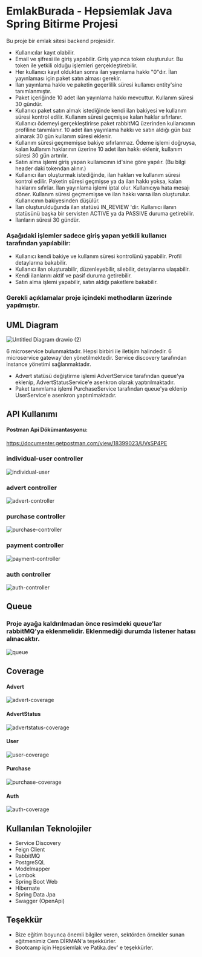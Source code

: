 
# EmlakBurada - Hepsiemlak Java Spring Bitirme Projesi

Bu proje bir emlak sitesi backend projesidir. 

- Kullanıcılar kayıt olabilir.
- Email ve şifresi ile giriş yapabilir. Giriş yapınca token oluşturulur. Bu token ile yetkili olduğu işlemleri gerçekleştirebilir.
- Her kullanıcı kayıt olduktan sonra ilan yayınlama hakkı "0"dır. İlan yayınlaması için paket satın alması gerekir.
- İlan yayınlama hakkı ve paketin geçerlilik süresi kullanıcı entity'sine tanımlanmıştır.
- Paket içeriğinde 10 adet ilan yayınlama hakkı mevcuttur. Kullanım süresi 30 gündür.
- Kullanıcı paket satın almak istediğinde kendi ilan bakiyesi ve kullanım süresi kontrol edilir. Kullanım süresi geçmişse kalan haklar sıfırlanır. Kullanıcı ödemeyi gerçekleştirirse paket rabbitMQ üzerinden kullanıcının profiline tanımlanır. 10 adet ilan yayınlama hakkı ve satın aldığı gün baz alınarak 30 gün kullanım süresi eklenir.
- Kullanım süresi geçmemişse bakiye sıfırlanmaz. Ödeme işlemi doğruysa, kalan kullanım haklarının üzerine 10 adet ilan hakkı eklenir, kullanım süresi 30 gün artırılır.
- Satın alma işlemi giriş yapan kullanıcının id'sine göre yapılır. (Bu bilgi header daki tokendan alınır.)
- Kullanıcı ilan oluşturmak istediğinde, ilan hakları ve kullanım süresi kontrol edilir. Paketin süresi geçmişse ya da ilan hakkı yoksa, kalan haklarını sıfırlar. İlan yayınlama işlemi iptal olur. Kullanıcıya hata mesajı döner. Kullanım süresi geçmemişse ve ilan hakkı varsa ilan oluşturulur. Kullanıcının bakiyesinden düşülür.
- İlan oluşturulduğunda ilan statüsü IN_REVIEW 'dir. Kullanıcı ilanın statüsünü başka bir servisten ACTIVE ya da PASSIVE duruma getirebilir.
- İlanların süresi 30 gündür.


### Aşağıdaki işlemler sadece giriş yapan yetkili kullanıcı tarafından yapılabilir:

- Kullanıcı kendi bakiye ve kullanım süresi kontrolünü yapabilir. Profil detaylarına bakabilir.
- Kullanıcı ilan oluşturabilir, düzenleyebilir, silebilir, detaylarına ulaşabilir.
- Kendi ilanlarını aktif ve pasif duruma getirebilir.
- Satın alma işlemi yapabilir, satın aldığı paketlere bakabilir.




### Gerekli açıklamalar proje içindeki methodların üzerinde yapılmıştır.

## UML Diagram

![Untitled Diagram drawio (2)](https://user-images.githubusercontent.com/81576354/159819911-be0d7d65-8a1b-4d0c-98b9-de0fa47fc787.png)

6 microservice bulunmaktadır. Hepsi birbiri ile iletişim halindedir. 6 microservice gateway'den yönetilmektedir. Service discovery tarafından instance yönetimi sağlanmaktadır.
- Advert statüsü değiştirme işlemi AdvertService tarafından queue'ya eklenip, AdvertStatusService'e asenkron olarak yaptırılmaktadır.
- Paket tanımlama işlemi PurchaseService tarafından queue'ya eklenip UserService'e asenkron yaptırılmaktadır.

## API Kullanımı

#### Postman Api Dökümantasyonu:

https://documenter.getpostman.com/view/18399023/UVsSP4PE

### individual-user controller

![individual-user](https://user-images.githubusercontent.com/81576354/159820024-267c400f-4861-4d9d-8e0e-a480fa4a3f63.png)

### advert controller

![advert-controller](https://user-images.githubusercontent.com/81576354/159820063-951e5bcc-af66-43e6-af3b-525c09c2d364.png)

### purchase controller

![purchase-controller](https://user-images.githubusercontent.com/81576354/159820077-3ade26d6-fb17-4ef6-852d-072f721f47be.png)

### payment controller

![payment-controller](https://user-images.githubusercontent.com/81576354/159820099-b15a8297-5d3c-4961-9242-49a0dbd2233e.png)

### auth controller

![auth-controller](https://user-images.githubusercontent.com/81576354/159820104-a84223b2-8a3e-4bce-9824-89f724ccf9ff.png)

## Queue
### Proje ayağa kaldırılmadan önce resimdeki queue'lar rabbitMQ'ya eklenmelidir. Eklenmediği durumda listener hatası alınacaktır.  
  
  ![queue](https://user-images.githubusercontent.com/81576354/159820116-956fa8e7-8061-45a2-b7fd-72f31b479a07.png)

## Coverage
#### Advert

![advert-coverage](https://user-images.githubusercontent.com/81576354/159820279-24ed7f6f-427c-4767-80df-6e5a809947d0.png)

#### AdvertStatus

![advertstatus-coverage](https://user-images.githubusercontent.com/81576354/159822763-834e6212-3a9e-4412-b0a0-03f1580d273e.png)

#### User

![user-coverage](https://user-images.githubusercontent.com/81576354/159820297-8959740d-a50c-4c21-8831-8b7c061a9c2e.png)

#### Purchase

![purchase-coverage](https://user-images.githubusercontent.com/81576354/159820312-8d88d05d-770a-40d6-b329-10f4c8ff77b1.png)

#### Auth

![auth-coverage](https://user-images.githubusercontent.com/81576354/159821483-3cf7b103-a58f-4605-a67f-ae3550e177fc.png)

## Kullanılan Teknolojiler

- Service Discovery
- Feign Client
- RabbitMQ
- PostgreSQL
- Modelmapper
- Lombok
- Spring Boot Web
- Hibernate
- Spring Data Jpa
- Swagger (OpenApi)

  
## Teşekkür

- Bize eğitim boyunca önemli bilgiler veren, sektörden örnekler sunan eğitmenimiz Cem DİRMAN'a teşekkürler.
- Bootcamp için Hepsiemlak ve Patika.dev' e teşekkürler.

  
